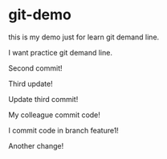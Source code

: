 # git-demo
this is my demo just for learn git demand line.

I want practice git demand line.

Second commit!

Third update!

Update third commit!

My colleague commit code!

I commit code in branch feature1!

Another change!




